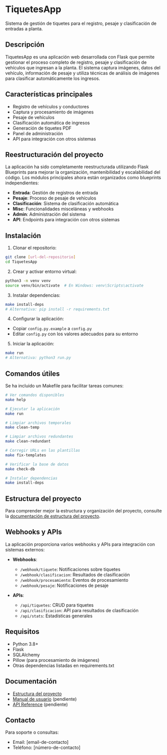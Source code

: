 # TiquetesApp

Sistema de gestión de tiquetes para el registro, pesaje y clasificación de entradas a planta.

## Descripción

TiquetesApp es una aplicación web desarrollada con Flask que permite gestionar el proceso completo de registro, pesaje y clasificación de vehículos que ingresan a la planta. El sistema captura imágenes, datos del vehículo, información de pesaje y utiliza técnicas de análisis de imágenes para clasificar automáticamente los ingresos.

## Características principales

- Registro de vehículos y conductores
- Captura y procesamiento de imágenes
- Pesaje de vehículos
- Clasificación automática de ingresos
- Generación de tiquetes PDF
- Panel de administración
- API para integración con otros sistemas

## Reestructuración del proyecto

La aplicación ha sido completamente reestructurada utilizando Flask Blueprints para mejorar la organización, mantenibilidad y escalabilidad del código. Los módulos principales ahora están organizados como blueprints independientes:

- **Entrada**: Gestión de registros de entrada
- **Pesaje**: Proceso de pesaje de vehículos
- **Clasificación**: Sistema de clasificación automática
- **Misc**: Funcionalidades misceláneas y webhooks
- **Admin**: Administración del sistema
- **API**: Endpoints para integración con otros sistemas

## Instalación

1. Clonar el repositorio:
```bash
git clone [url-del-repositorio]
cd TiquetesApp
```

2. Crear y activar entorno virtual:
```bash
python3 -m venv venv
source venv/bin/activate  # En Windows: venv\Scripts\activate
```

3. Instalar dependencias:
```bash
make install-deps
# Alternativa: pip install -r requirements.txt
```

4. Configurar la aplicación:
- Copiar `config.py.example` a `config.py`
- Editar `config.py` con los valores adecuados para su entorno

5. Iniciar la aplicación:
```bash
make run
# Alternativa: python3 run.py
```

## Comandos útiles

Se ha incluido un Makefile para facilitar tareas comunes:

```bash
# Ver comandos disponibles
make help

# Ejecutar la aplicación
make run

# Limpiar archivos temporales
make clean-temp

# Limpiar archivos redundantes
make clean-redundant

# Corregir URLs en las plantillas
make fix-templates

# Verificar la base de datos
make check-db

# Instalar dependencias
make install-deps
```

## Estructura del proyecto

Para comprender mejor la estructura y organización del proyecto, consulte la [documentación de estructura del proyecto](docs/project_structure.md).

## Webhooks y APIs

La aplicación proporciona varios webhooks y APIs para integración con sistemas externos:

- **Webhooks**: 
  - `/webhook/tiquete`: Notificaciones sobre tiquetes
  - `/webhook/clasificacion`: Resultados de clasificación
  - `/webhook/procesamiento`: Eventos de procesamiento
  - `/webhook/pesaje`: Notificaciones de pesaje

- **APIs**:
  - `/api/tiquetes`: CRUD para tiquetes
  - `/api/clasificacion`: API para resultados de clasificación
  - `/api/stats`: Estadísticas generales

## Requisitos

- Python 3.8+
- Flask
- SQLAlchemy
- Pillow (para procesamiento de imágenes)
- Otras dependencias listadas en requirements.txt

## Documentación

- [Estructura del proyecto](docs/project_structure.md)
- [Manual de usuario](docs/user_manual.md) (pendiente)
- [API Reference](docs/api_reference.md) (pendiente)

## Contacto

Para soporte o consultas:
- Email: [email-de-contacto]
- Teléfono: [número-de-contacto]
